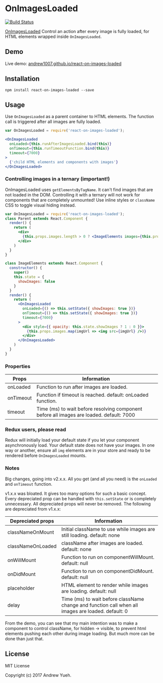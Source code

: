 # OnImagesLoaded

[![Build Status](https://travis-ci.org/andrew1007/react-on-images-loaded.svg?branch=master)](https://travis-ci.org/andrew1007/react-on-images-loaded)

[OnImagesLoaded](https://github.com/andrew1007/react-on-images-loaded) Control an action after every image is fully loaded, for HTML elements wrapped inside <code>OnImagesLoaded</code>.

## Demo

Live demo: [andrew1007.github.io/react-on-images-loaded](http://andrew1007.github.io/react-on-images-loaded/)

## Installation

```
npm install react-on-images-loaded --save
```

## Usage

Use `OnImagesLoaded` as a parent container to HTML elements. The function call is triggered after all images are fully loaded.

```jsx
var OnImagesLoaded = require('react-on-images-loaded');

<OnImagesLoaded
  onLoaded={this.runAfterImagesLoaded.bind(this)}
  onTimeout={this.runTimeoutFunction.bind(this)}
  timeout={7000}
>
  {'child HTML elements and components with images'}
</OnImagesLoaded>
```

### Controlling images in a ternary (important!)
OnImagesLoaded uses `getElementsByTagName`. It can't find images that are not loaded in the DOM. Controlling it with a ternary will not work for components that are completely unmounted! Use inline styles or `className` CSS to toggle visual hiding instead.

```jsx
var OnImagesLoaded = require('react-on-images-loaded');
class Parent extends React.Component {
  render() {
    return (
      <div>
        {this.props.images.length > 0 ? <ImageElements images={this.props.images} /> : <LoadingState />}
      </div>
    )
  }
}

class ImageElements extends React.Component {
  constructor() {
    super()
    this.state = {
      showImages: false
    }
  }
  render() {
    return (
      <OnImagesLoaded
        onLoaded={() => this.setState({ showImages: true })}
        onTimeout={() => this.setState({ showImages: true })}
        timeout={7000}
      >
        <div style={{ opacity: this.state.showImages ? 1 : 0 }}>
          {this.props.images.map(imgUrl => <img src={imgUrl} />)}
        </div>
      </OnImagesLoaded>
    )
  }
}
```

### Properties
| Props | Information|
|---|---|
| onLoaded | Function to run after images are loaded. |
| onTimeout | Function if timeout is reached. default: onLoaded function. |
| timeout | Time (ms) to wait before resolving component before all images are loaded. default: 7000 |


### Redux users, please read
Redux will initially load your default state if you let your component asynchronously load. Your default state does not have your images. In one way or another, ensure all <code>img</code> elements are in your store and ready to be rendered before <code>OnImagesLoaded</code> mounts.

### Notes
Big changes, going into v2.x.x. All you get (and all you need) is the <code>onLoaded</code> and <code>onTimeout</code> function.

v1.x.x was bloated. It gives too many options for such a basic concept. Every depreciated prop can be handled with <code>this.setState</code> or is completely unnecessary. All depreciated props will never be removed. The following are depreciated from v1.x.x:

| Depreciated props | Information|
|---|---|
| classNameOnMount | Initial className to use while images are still loading. default: none|
| classNameOnLoaded | className after images are loaded. default: none |
| onWillMount | Function to run on componentWillMount. default: null |
| onDidMount | Function to run on componentDidMount. default: null |
| placeholder | HTML element to render while images are loading. default: null |
| delay | Time (ms) to wait before className change and function call when all images are loaded. default: 0 |

From the demo, you can see that my main intention was to make a component to control className, for hidden -> visible, to prevent html elements pushing each other during image loading. But much more can be done than just that.

## License

MIT License

Copyright (c) 2017 Andrew Yueh.
